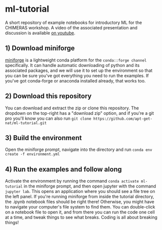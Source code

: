 # ml-tutorial
A short repository of example notebooks for introductory ML for the CHIMERAS workshop. A video of the associated presentation and discussion is available [on youtube](https://www.youtube.com/watch?v=P7uidiRR_d8).

## 1) Download miniforge
[miniforge](https://conda-forge.org/download/) is a lightweight conda platform for the ```conda::forge channel``` specifically. It can handle automatic downloading of python and its associated packages, and we will use it to set up the environment so that you can be sure you've got everything you need to run the examples. If you've got conda-forge or anaconda installed already, that works too.

## 2) Download this repository
You can download and extract the zip or clone this repository. The dropdown on the top-right has a "download zip" option, and if you're a git pro you'll know you can also run ```git clone https://github.com/apt-get-nat/ml-tutorial.git```

## 3) Build the environment
Open the miniforge prompt, navigate into the directory and run ```conda env create -f environment.yml```

## 4) Run the examples and follow along
Activate the environment by running the command ```conda activate ml-tutorial``` in the miniforge prompt, and then open jupyter with the command ```jupyter lab```. This opens an application where you should see a file tree on the left panel. If you're running miniforge from inside the tutorial directory, the .ipynb notebook files should be right there! Otherwise, you might have to navigate your computer's file system to find them. You can double-click on a notebook file to open it, and from there you can run the code one cell at a time, and tweak things to see what breaks. Coding is all about breaking things!
